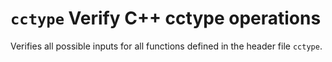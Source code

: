 `cctype` Verify C++ cctype operations
=====================================

Verifies all possible inputs for all functions defined in the header
file `cctype`.
